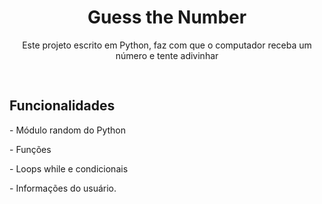 <div align="center">
<h1>Guess the Number</h1>
<p>Este projeto escrito em Python, faz com que o computador receba um número e tente adivinhar</p>
    <img src="https://img.shields.io/badge/PYTHON-%20?style=flat-square&logo=python&logoColor=white&color=130342" height="16"/>
</div>

<h2>Funcionalidades</h2>
<p>- Módulo random do Python</p>
<p>- Funções</p>
<p>- Loops while e condicionais</p>
<p>- Informações do usuário.</p>
